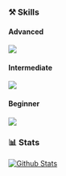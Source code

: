 ### ⚒️ Skills

<h4>Advanced</h4>
<p align="left">
  <a href="https://skillicons.dev">
    <img src="https://skillicons.dev/icons?i=ts,react,nextjs,redux,styledcomponents,emotion,git,figma" />
  </a>
</p>
<h4>Intermediate</h4>
<p align="left">
  <a href="https://skillicons.dev">
    <img src="https://skillicons.dev/icons?i=express,mysql,prisma,docker" />
  </a>
</p>
<h4>Beginner</h4>
<p align="left">
  <a href="https://skillicons.dev">
    <img src="https://skillicons.dev/icons?i=go,c,python" />
  </a>
</p>

### 📊 Stats

[![Github Stats](https://yumin-github-stats.vercel.app/api?username=yumincho&theme=graywhite&show_icons=true&hide=stars)](https://github.com/yumincho/github-readme-stats)
